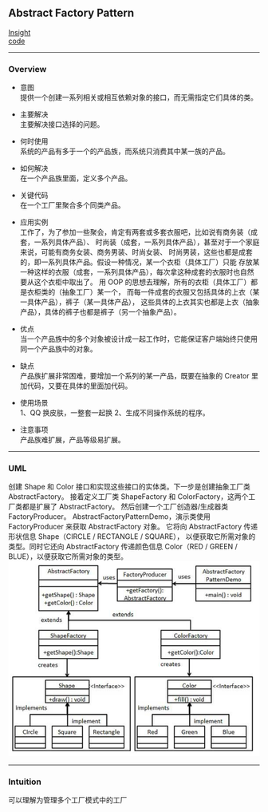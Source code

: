 ## Abstract Factory Pattern
[Insight](https://www.runoob.com/design-pattern/abstract-factory-pattern.html)  
[code](https://github.com/wan-h/BrainpowerCode/blob/master/DesignPatterns/AbstractFactoryPattern.py)

---
### Overview  
* 意图  
提供一个创建一系列相关或相互依赖对象的接口，而无需指定它们具体的类。

* 主要解决  
主要解决接口选择的问题。

* 何时使用  
系统的产品有多于一个的产品族，而系统只消费其中某一族的产品。

* 如何解决  
在一个产品族里面，定义多个产品。

* 关键代码  
在一个工厂里聚合多个同类产品。

* 应用实例  
工作了，为了参加一些聚会，肯定有两套或多套衣服吧，比如说有商务装（成套，一系列具体产品）、
时尚装（成套，一系列具体产品），甚至对于一个家庭来说，可能有商务女装、商务男装、时尚女装、
时尚男装，这些也都是成套的，即一系列具体产品。假设一种情况，某一个衣柜（具体工厂）只能
存放某一种这样的衣服（成套，一系列具体产品），每次拿这种成套的衣服时也自然要从这个衣柜中取出了。
用 OOP 的思想去理解，所有的衣柜（具体工厂）都是衣柜类的（抽象工厂）某一个，
而每一件成套的衣服又包括具体的上衣（某一具体产品），裤子（某一具体产品），
这些具体的上衣其实也都是上衣（抽象产品），具体的裤子也都是裤子（另一个抽象产品）。

* 优点  
当一个产品族中的多个对象被设计成一起工作时，它能保证客户端始终只使用同一个产品族中的对象。

* 缺点  
产品族扩展非常困难，要增加一个系列的某一产品，既要在抽象的 Creator 里加代码，又要在具体的里面加代码。

* 使用场景  
1、QQ 换皮肤，一整套一起换 
2、生成不同操作系统的程序。

* 注意事项  
产品族难扩展，产品等级易扩展。

---
### UML  
创建 Shape 和 Color 接口和实现这些接口的实体类。下一步是创建抽象工厂类 AbstractFactory。
接着定义工厂类 ShapeFactory 和 ColorFactory，这两个工厂类都是扩展了 AbstractFactory。
然后创建一个工厂创造器/生成器类 FactoryProducer。
AbstractFactoryPatternDemo，演示类使用 FactoryProducer 来获取 AbstractFactory 对象。
它将向 AbstractFactory 传递形状信息 Shape（CIRCLE / RECTANGLE / SQUARE），
以便获取它所需对象的类型。同时它还向 AbstractFactory 传递颜色信息 
Color（RED / GREEN / BLUE），以便获取它所需对象的类型。  
![](src/UML_0.PNG)  

---
### Intuition  
可以理解为管理多个工厂模式中的工厂